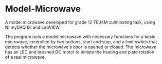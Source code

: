 # Model-Microwave
A model microwave developed for grade 12 TEJ4M culminating task, using NI myDAQ kit and LabVIEW.

The program runs a model microwave with necessary functions for a basic microwave, controlled by two buttons, start and stop, and a limit switch that detects whether the microwave's door is opened or closed. The microwave has an LED and brushed DC motor to imitate the heating and plate rotation of a real microwave.
